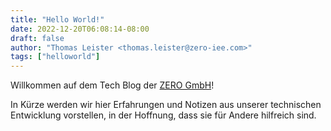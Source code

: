 ```yaml
---
title: "Hello World!"
date: 2022-12-20T06:08:14-08:00
draft: false
author: "Thomas Leister <thomas.leister@zero-iee.com>"
tags: ["helloworld"]
---
```


Willkommen auf dem Tech Blog der [ZERO GmbH](https://zero-iee.com)!

In Kürze werden wir hier Erfahrungen und Notizen aus unserer technischen Entwicklung vorstellen, in der Hoffnung, dass sie für Andere hilfreich sind.